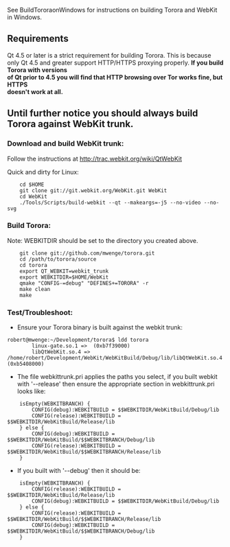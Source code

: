 See BuildTororaonWindows for instructions on building Torora and WebKit in Windows.
## Requirements ##

Qt 4.5 or later is a strict requirement for building Torora. This is because only Qt 4.5
and greater support HTTP/HTTPS proxying properly. <b> If you build Torora with versions<br>
of Qt prior to 4.5 you will find that HTTP browsing over Tor works fine, but HTTPS<br>
doesn't work at all. </b>

## Until further notice you should always build Torora against WebKit trunk. ##

### Download and build WebKit trunk: ###

Follow the instructions at http://trac.webkit.org/wiki/QtWebKit

Quick and dirty for Linux:
```
    cd $HOME
    git clone git://git.webkit.org/WebKit.git WebKit
    cd WebKit
    ./Tools/Scripts/build-webkit --qt --makeargs=-j5 --no-video --no-svg
```

### Build Torora: ###
Note: WEBKITDIR should be set to the directory you created above.
```
    git clone git://github.com/mwenge/torora.git
    cd /path/to/torora/source
    cd torora
    export QT_WEBKIT=webkit_trunk
    export WEBKITDIR=$HOME/WebKit
    qmake "CONFIG-=debug" "DEFINES+=TORORA" -r
    make clean
    make
```

### Test/Troubleshoot: ###
  * Ensure your Torora binary is built against the webkit trunk:
```
robert@mwenge:~/Development/torora$ ldd torora
        linux-gate.so.1 =>  (0xb7f39000)
        libQtWebKit.so.4 => /home/robert/Development/WebKit/WebKitBuild/Debug/lib/libQtWebKit.so.4 (0xb5408000)
```
  * The file webkittrunk.pri applies the paths you select, if you built webkit with '--release' then ensure the appropriate section in webkittrunk.pri looks like:
```
    isEmpty(WEBKITBRANCH) {
        CONFIG(debug):WEBKITBUILD = $$WEBKITDIR/WebKitBuild/Debug/lib
        CONFIG(release):WEBKITBUILD = $$WEBKITDIR/WebKitBuild/Release/lib
    } else {
        CONFIG(debug):WEBKITBUILD = $$WEBKITDIR/WebKitBuild/$$WEBKITBRANCH/Debug/lib
        CONFIG(release):WEBKITBUILD = $$WEBKITDIR/WebKitBuild/$$WEBKITBRANCH/Release/lib
    }
```

  * If you built with '--debug' then it should be:
```
    isEmpty(WEBKITBRANCH) {
        CONFIG(release):WEBKITBUILD = $$WEBKITDIR/WebKitBuild/Release/lib
        CONFIG(debug):WEBKITBUILD = $$WEBKITDIR/WebKitBuild/Debug/lib
    } else {
        CONFIG(release):WEBKITBUILD = $$WEBKITDIR/WebKitBuild/$$WEBKITBRANCH/Release/lib
        CONFIG(debug):WEBKITBUILD = $$WEBKITDIR/WebKitBuild/$$WEBKITBRANCH/Debug/lib
    }
```